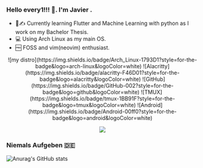 ### Hello every1!!! :wave:. I'm Javier . 
  - :school::writing_hand: Currently learning Flutter and Machine Learning with python as I work on my Bachelor Thesis.
  - :computer: Using Arch Linux as my main OS.
  - :free: FOSS and vim(neovim) enthusiast.

<p align="center">
    ![my distro](https://img.shields.io/badge/Arch_Linux-1793D1?style=for-the-badge&logo=arch-linux&logoColor=white)
    ![Alacritty](https://img.shields.io/badge/alacritty-F46D01?style=for-the-badge&logo=alacritty&logoColor=white)
    ![GitHub](https://img.shields.io/badge/GitHub-002?style=for-the-badge&logo=github&logoColor=white)
    ![TMUX](https://img.shields.io/badge/tmux-1BB91F?style=for-the-badge&logo=tmux&logoColor=white)
    ![Android](https://img.shields.io/badge/Android-00ff0?style=for-the-badge&logo=android&logoColor=white)  
</p>

<p align="center">
    <a href="https://skillicons.dev">
        <img src="https://skillicons.dev/icons?i=git,docker,python,c,cpp,cs,dart,flutter,html,css,js,bash,linux,neovim" />
    </a>
</p>

### Niemals Aufgeben :de:

![Anurag's GitHub stats](https://github-readme-stats.vercel.app/api?username=dmguezjaviersnet&show_icons=true&theme=darcula)

